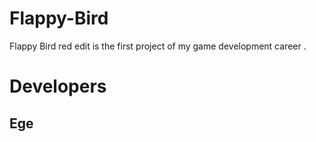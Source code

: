 # Flappy-Bird
Flappy Bird red edit is the first project of my game development career .

# Developers 
## Ege
